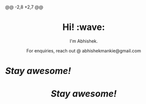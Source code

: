 ### 


@@ -2,8 +2,7 @@
<h1 align='center'> Hi! :wave:</h1>
<p align='center'>
I'm Abhishek.
</p>
<p align='center'>For enquiries, reach out @ abhishekmankie@gmail.com  </p>



<h1><i>Stay awesome!</i></h1>
</p>
<h1 align='center'><i>Stay awesome!</i></h1>
